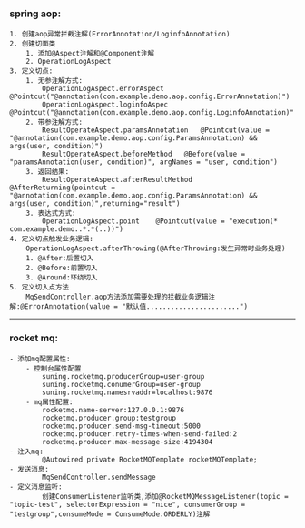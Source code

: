 ### spring aop:
    1. 创建aop异常拦截注解(ErrorAnnotation/LoginfoAnnotation)
    2. 创建切面类
        1. 添加@Aspect注解和@Component注解
        2. OperationLogAspect
    3. 定义切点:
        1. 无参注解方式:
            OperationLogAspect.errorAspect     @Pointcut("@annotation(com.example.demo.aop.config.ErrorAnnotation)")
            OperationLogAspect.loginfoAspec    @Pointcut("@annotation(com.example.demo.aop.config.LoginfoAnnotation)"
        2. 带参注解方式:
            ResultOperateAspect.paramsAnnotation   @Pointcut(value = "@annotation(com.example.demo.aop.config.ParamsAnnotation) && args(user, condition)")
            ResultOperateAspect.beforeMethod   @Before(value = "paramsAnnotation(user, condition)", argNames = "user, condition")
        3. 返回结果:
            ResultOperateAspect.afterResultMethod   @AfterReturning(pointcut = "@annotation(com.example.demo.aop.config.ParamsAnnotation) && args(user, condition)",returning="result")
        3. 表达式方式:
            OperationLogAspect.point    @Pointcut(value = "execution(* com.example.demo..*.*(..))")
    4. 定义切点触发业务逻辑:
        OperationLogAspect.afterThrowing(@AfterThrowing:发生异常时业务处理)
        1. @After:后置切入
        2. @Before:前置切入
        3. @Around:环绕切入
    5. 定义切入点方法
        MqSendController.aop方法添加需要处理的拦截业务逻辑注解:@ErrorAnnotation(value = "默认值.......................")
***

### rocket mq:
    - 添加mq配置属性:
        - 控制台属性配置
            suning.rocketmq.producerGroup=user-group
            suning.rocketmq.conumerGroup=user-group
            suning.rocketmq.namesrvaddr=localhost:9876
        - mq属性配置:
            rocketmq.name-server:127.0.0.1:9876
            rocketmq.producer.group:testgroup
            rocketmq.producer.send-msg-timeout:5000
            rocketmq.producer.retry-times-when-send-failed:2
            rocketmq.producer.max-message-size:4194304
    - 注入mq:
            @Autowired private RocketMQTemplate rocketMQTemplate;
    - 发送消息:
            MqSendController.sendMessage
    - 定义消息监听:
            创建ConsumerListener监听类,添加@RocketMQMessageListener(topic = "topic-test", selectorExpression = "nice", consumerGroup = "testgroup",consumeMode = ConsumeMode.ORDERLY)注解
        